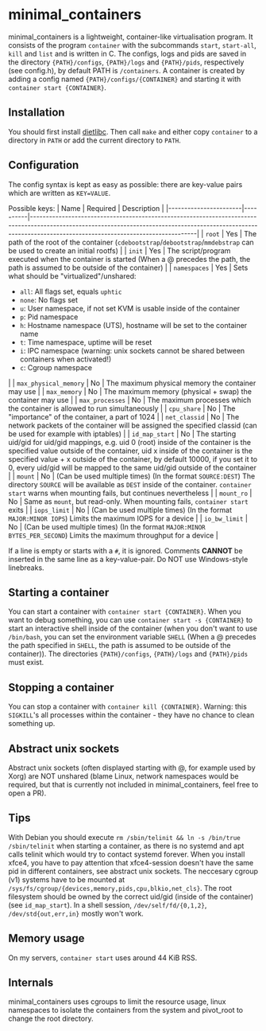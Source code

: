 # minimal_containers
minimal_containers is a lightweight, container-like virtualisation program. It consists of the program `container` with the subcommands `start`, `start-all`, `kill` and `list` and is written in C.
The configs, logs and pids are saved in the directory `{PATH}/configs`, `{PATH}/logs` and `{PATH}/pids`, respectively (see config.h), by default PATH is `/containers`. A container is created by adding a config named `{PATH}/configs/{CONTAINER}` and starting it with `container start {CONTAINER}`.

## Installation
You should first install [dietlibc](https://www.fefe.de/dietlibc). Then call `make` and either copy `container` to a directory in `PATH` or add the current directory to `PATH`.

## Configuration
The config syntax is kept as easy as possible: there are key-value pairs which are written as `KEY=VALUE`.

Possible keys:
| Name                  | Required | Description                                                                                                                                                                                                    |
|-----------------------|----------|----------------------------------------------------------------------------------------------------------------------------------------------------------------------------------------------------------------|
| `root`                | Yes      | The path of the root of the container (`cdebootstrap`/`debootstrap`/`mmdebstrap` can be used to create an initial rootfs)                                                                                      |
| `init`                | Yes      | The script/program executed when the container is started (When a @ precedes the path, the path is assumed to be outside of the container)                                                                     |
| `namespaces`          | Yes      | Sets what should be "virtualized"/unshared:<ul><li>`all`: All flags set, equals `uphtic`</li><li>`none`: No flags set</li><li>`u`: User namespace, if not set KVM is usable inside of the container</li><li>`p`: Pid namespace</li><li>`h`: Hostname namespace (UTS), hostname will be set to the container name</li><li>`t`: Time namespace, uptime will be reset</li><li>`i`: IPC namespace (warning: unix sockets cannot be shared between containers when activated!)</li><li>`c`: Cgroup namespace</li></ul>        |
| `max_physical_memory` | No       | The maximum physical memory the container may use                                                                                                                                                              |
| `max_memory`          | No       | The maximum memory (physical + swap) the container may use                                                                                                                                                     |
| `max_processes`       | No       | The maximum processes which the container is allowed to run simultaneously                                                                                                                                     |
| `cpu_share`           | No       | The "importance" of the container, a part of 1024                                                                                                                                                              |
| `net_classid`         | No       | The network packets of the container will be assigned the specified classid (can be used for example with iptables)                                                                                            |
| `id_map_start`        | No       | The starting uid/gid for uid/gid mappings, e.g. uid 0 (root) inside of the container is the specified value outside of the container, uid x inside of the container is the specified value + x outside of the container, by default 10000, if you set it to 0, every uid/gid will be mapped to the same uid/gid outside of the container        |
| `mount`               | No       | (Can be used multiple times) (In the format `SOURCE:DEST`) The directory `SOURCE` will be available as `DEST` inside of the container. `container start` warns when mounting fails, but continues nevertheless |
| `mount_ro`            | No       | Same as `mount`, but read-only. When mounting fails, `container start` exits                                                                                                                                   |
| `iops_limit`          | No       | (Can be used multiple times) (In the format `MAJOR:MINOR IOPS`) Limits the maximum IOPS for a device                                                                                                           |
| `io_bw_limit`         | No       | (Can be used multiple times) (In the format `MAJOR:MINOR BYTES_PER_SECOND`) Limits the maximum throughput for a device                                                                                         |

If a line is empty or starts with a `#`, it is ignored. Comments **CANNOT** be inserted in the same line as a key-value-pair. Do NOT use Windows-style linebreaks.

## Starting a container
You can start a container with `container start {CONTAINER}`. When you want to debug something, you can use `container start -s {CONTAINER}` to start an interactive shell inside of the container (when you don't want to use `/bin/bash`, you can set the environment variable `SHELL` (When a @ precedes the path specified in `SHELL`, the path is assumed to be outside of the container)). The directories `{PATH}/configs`, `{PATH}/logs` and `{PATH}/pids` must exist.

## Stopping a container
You can stop a container with `container kill {CONTAINER}`. Warning: this `SIGKILL`'s all processes within the container - they have no chance to clean something up.

## Abstract unix sockets
Abstract unix sockets (often displayed starting with @, for example used by Xorg) are NOT unshared (blame Linux, network namespaces would be required, but that is currently not included in minimal_containers, feel free to open a PR).

## Tips
With Debian you should execute `rm /sbin/telinit && ln -s /bin/true /sbin/telinit` when starting a container, as there is no systemd and apt calls telinit which would try to contact systemd forever.
When you install xfce4, you have to pay attention that xfce4-session doesn't have the same pid in different containers, see abstract unix sockets.
The neccesary cgroup (v1) systems have to be mounted at `/sys/fs/cgroup/{devices,memory,pids,cpu,blkio,net_cls}`.
The root filesystem should be owned by the correct uid/gid (inside of the container) (see `id_map_start`).
In a shell session, `/dev/self/fd/{0,1,2}`, `/dev/std{out,err,in}` mostly won't work.

## Memory usage
On my servers, `container start` uses around 44 KiB RSS.

## Internals
minimal_containers uses cgroups to limit the resource usage, linux namespaces to isolate the containers from the system and pivot_root to change the root directory.
